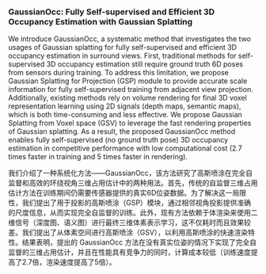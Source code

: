 ### GaussianOcc: Fully Self-supervised and Efficient 3D Occupancy Estimation with Gaussian Splatting

We introduce GaussianOcc, a systematic method that investigates the two usages of Gaussian splatting for fully self-supervised and efficient 3D occupancy estimation in surround views. First, traditional methods for self-supervised 3D occupancy estimation still require ground truth 6D poses from sensors during training. To address this limitation, we propose Gaussian Splatting for Projection (GSP) module to provide accurate scale information for fully self-supervised training from adjacent view projection. Additionally, existing methods rely on volume rendering for final 3D voxel representation learning using 2D signals (depth maps, semantic maps), which is both time-consuming and less effective. We propose Gaussian Splatting from Voxel space (GSV) to leverage the fast rendering properties of Gaussian splatting. As a result, the proposed GaussianOcc method enables fully self-supervised (no ground truth pose) 3D occupancy estimation in competitive performance with low computational cost (2.7 times faster in training and 5 times faster in rendering).

我们介绍了一种系统化方法——GaussianOcc，该方法研究了高斯喷涂在完全自监督和高效的环绕视角三维占用估计中的两种用法。首先，传统的自监督三维占用估计方法在训练期间仍需要传感器提供的真实6D位姿数据。为了解决这一局限性，我们提出了用于投影的高斯喷涂（GSP）模块，通过相邻视角投影提供准确的尺度信息，从而实现完全自监督的训练。此外，现有方法依赖于体渲染来使用二维信号（深度图、语义图）进行最终三维体素表示学习，这不仅耗时而且效果较差。我们提出了从体素空间进行高斯喷涂（GSV），以利用高斯喷涂的快速渲染特性。结果表明，提出的 GaussianOcc 方法在没有真实位姿的情况下实现了完全自监督的三维占用估计，并且在性能具有竞争力的同时，计算成本较低（训练速度提高了2.7倍，渲染速度提高了5倍）。

